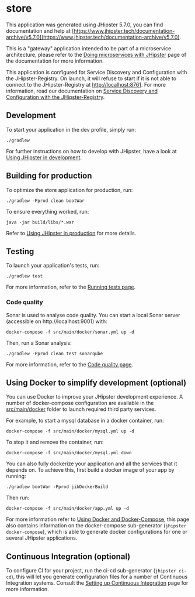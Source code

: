 # store
This application was generated using JHipster 5.7.0, you can find documentation and help at [https://www.jhipster.tech/documentation-archive/v5.7.0](https://www.jhipster.tech/documentation-archive/v5.7.0).

This is a "gateway" application intended to be part of a microservice architecture, please refer to the [Doing microservices with JHipster][] page of the documentation for more information.

This application is configured for Service Discovery and Configuration with the JHipster-Registry. On launch, it will refuse to start if it is not able to connect to the JHipster-Registry at [http://localhost:8761](http://localhost:8761). For more information, read our documentation on [Service Discovery and Configuration with the JHipster-Registry][].

## Development

To start your application in the dev profile, simply run:

    ./gradlew


For further instructions on how to develop with JHipster, have a look at [Using JHipster in development][].



## Building for production

To optimize the store application for production, run:

    ./gradlew -Pprod clean bootWar

To ensure everything worked, run:

    java -jar build/libs/*.war


Refer to [Using JHipster in production][] for more details.

## Testing

To launch your application's tests, run:

    ./gradlew test

For more information, refer to the [Running tests page][].

### Code quality

Sonar is used to analyse code quality. You can start a local Sonar server (accessible on http://localhost:9001) with:

```
docker-compose -f src/main/docker/sonar.yml up -d
```

Then, run a Sonar analysis:

```
./gradlew -Pprod clean test sonarqube
```

For more information, refer to the [Code quality page][].

## Using Docker to simplify development (optional)

You can use Docker to improve your JHipster development experience. A number of docker-compose configuration are available in the [src/main/docker](src/main/docker) folder to launch required third party services.

For example, to start a mysql database in a docker container, run:

    docker-compose -f src/main/docker/mysql.yml up -d

To stop it and remove the container, run:

    docker-compose -f src/main/docker/mysql.yml down

You can also fully dockerize your application and all the services that it depends on.
To achieve this, first build a docker image of your app by running:

    ./gradlew bootWar -Pprod jibDockerBuild

Then run:

    docker-compose -f src/main/docker/app.yml up -d

For more information refer to [Using Docker and Docker-Compose][], this page also contains information on the docker-compose sub-generator (`jhipster docker-compose`), which is able to generate docker configurations for one or several JHipster applications.

## Continuous Integration (optional)

To configure CI for your project, run the ci-cd sub-generator (`jhipster ci-cd`), this will let you generate configuration files for a number of Continuous Integration systems. Consult the [Setting up Continuous Integration][] page for more information.

[JHipster Homepage and latest documentation]: https://www.jhipster.tech
[JHipster 5.7.0 archive]: https://www.jhipster.tech/documentation-archive/v5.7.0
[Doing microservices with JHipster]: https://www.jhipster.tech/documentation-archive/v5.7.0/microservices-architecture/
[Using JHipster in development]: https://www.jhipster.tech/documentation-archive/v5.7.0/development/
[Service Discovery and Configuration with the JHipster-Registry]: https://www.jhipster.tech/documentation-archive/v5.7.0/microservices-architecture/#jhipster-registry
[Using Docker and Docker-Compose]: https://www.jhipster.tech/documentation-archive/v5.7.0/docker-compose
[Using JHipster in production]: https://www.jhipster.tech/documentation-archive/v5.7.0/production/
[Running tests page]: https://www.jhipster.tech/documentation-archive/v5.7.0/running-tests/
[Code quality page]: https://www.jhipster.tech/documentation-archive/v5.7.0/code-quality/
[Setting up Continuous Integration]: https://www.jhipster.tech/documentation-archive/v5.7.0/setting-up-ci/


